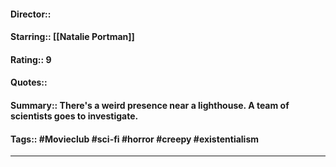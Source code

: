 #### Director:: 
#### Starring:: [[Natalie Portman]]
#### Rating:: 9
#### Quotes::
#### Summary:: There's a weird presence near a lighthouse. A team of scientists goes to investigate.
#### Tags:: #Movieclub #sci-fi #horror #creepy #existentialism 

---